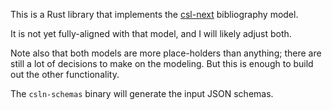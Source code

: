 This is a Rust library that implements the [csl-next](https://github.com/bdarcus/csl-next) bibliography model.

It is not yet fully-aligned with that model, and I will likely adjust both.

Note also that both models are more place-holders than anything; there are still a lot of decisions to make on the modeling. 
But this is enough to build out the other functionality.

The `csln-schemas` binary will generate the input JSON schemas.
